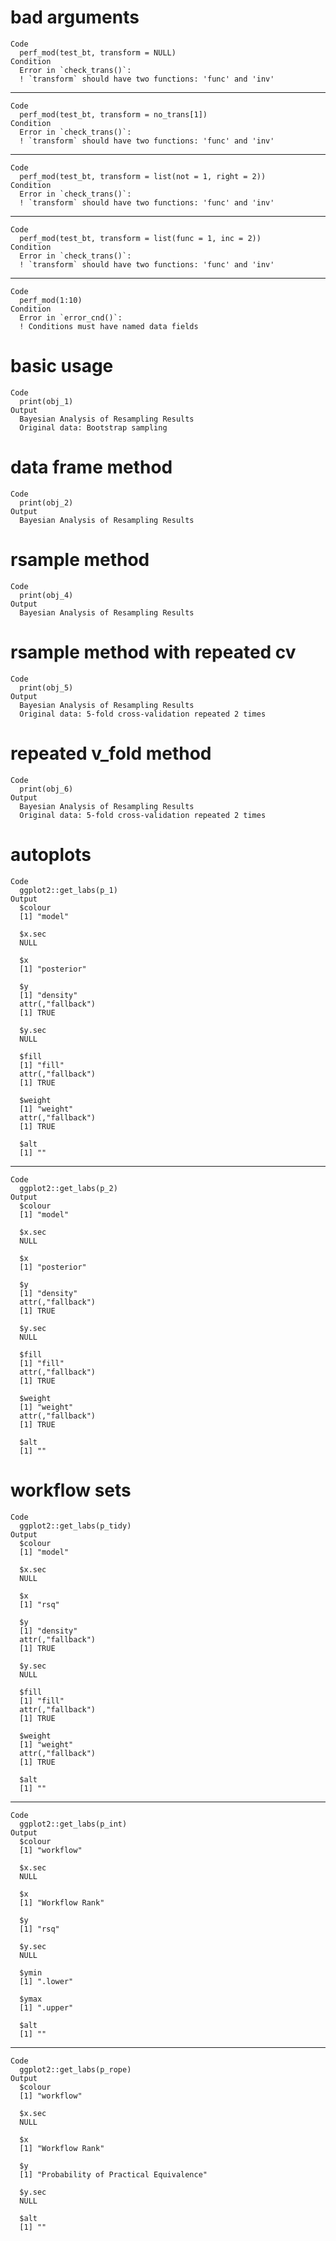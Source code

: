 # bad arguments

    Code
      perf_mod(test_bt, transform = NULL)
    Condition
      Error in `check_trans()`:
      ! `transform` should have two functions: 'func' and 'inv'

---

    Code
      perf_mod(test_bt, transform = no_trans[1])
    Condition
      Error in `check_trans()`:
      ! `transform` should have two functions: 'func' and 'inv'

---

    Code
      perf_mod(test_bt, transform = list(not = 1, right = 2))
    Condition
      Error in `check_trans()`:
      ! `transform` should have two functions: 'func' and 'inv'

---

    Code
      perf_mod(test_bt, transform = list(func = 1, inc = 2))
    Condition
      Error in `check_trans()`:
      ! `transform` should have two functions: 'func' and 'inv'

---

    Code
      perf_mod(1:10)
    Condition
      Error in `error_cnd()`:
      ! Conditions must have named data fields

# basic usage

    Code
      print(obj_1)
    Output
      Bayesian Analysis of Resampling Results
      Original data: Bootstrap sampling
      

# data frame method

    Code
      print(obj_2)
    Output
      Bayesian Analysis of Resampling Results
      

# rsample method

    Code
      print(obj_4)
    Output
      Bayesian Analysis of Resampling Results
      

# rsample method with repeated cv

    Code
      print(obj_5)
    Output
      Bayesian Analysis of Resampling Results
      Original data: 5-fold cross-validation repeated 2 times
      

# repeated v_fold method

    Code
      print(obj_6)
    Output
      Bayesian Analysis of Resampling Results
      Original data: 5-fold cross-validation repeated 2 times
      

# autoplots

    Code
      ggplot2::get_labs(p_1)
    Output
      $colour
      [1] "model"
      
      $x.sec
      NULL
      
      $x
      [1] "posterior"
      
      $y
      [1] "density"
      attr(,"fallback")
      [1] TRUE
      
      $y.sec
      NULL
      
      $fill
      [1] "fill"
      attr(,"fallback")
      [1] TRUE
      
      $weight
      [1] "weight"
      attr(,"fallback")
      [1] TRUE
      
      $alt
      [1] ""
      

---

    Code
      ggplot2::get_labs(p_2)
    Output
      $colour
      [1] "model"
      
      $x.sec
      NULL
      
      $x
      [1] "posterior"
      
      $y
      [1] "density"
      attr(,"fallback")
      [1] TRUE
      
      $y.sec
      NULL
      
      $fill
      [1] "fill"
      attr(,"fallback")
      [1] TRUE
      
      $weight
      [1] "weight"
      attr(,"fallback")
      [1] TRUE
      
      $alt
      [1] ""
      

# workflow sets

    Code
      ggplot2::get_labs(p_tidy)
    Output
      $colour
      [1] "model"
      
      $x.sec
      NULL
      
      $x
      [1] "rsq"
      
      $y
      [1] "density"
      attr(,"fallback")
      [1] TRUE
      
      $y.sec
      NULL
      
      $fill
      [1] "fill"
      attr(,"fallback")
      [1] TRUE
      
      $weight
      [1] "weight"
      attr(,"fallback")
      [1] TRUE
      
      $alt
      [1] ""
      

---

    Code
      ggplot2::get_labs(p_int)
    Output
      $colour
      [1] "workflow"
      
      $x.sec
      NULL
      
      $x
      [1] "Workflow Rank"
      
      $y
      [1] "rsq"
      
      $y.sec
      NULL
      
      $ymin
      [1] ".lower"
      
      $ymax
      [1] ".upper"
      
      $alt
      [1] ""
      

---

    Code
      ggplot2::get_labs(p_rope)
    Output
      $colour
      [1] "workflow"
      
      $x.sec
      NULL
      
      $x
      [1] "Workflow Rank"
      
      $y
      [1] "Probability of Practical Equivalence"
      
      $y.sec
      NULL
      
      $alt
      [1] ""
      

